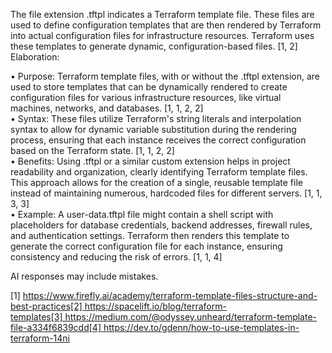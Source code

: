 The file extension .tftpl indicates a Terraform template file. These files are used to define configuration templates that are then rendered by Terraform into actual configuration files for infrastructure resources. Terraform uses these templates to generate dynamic, configuration-based files. [1, 2]  
Elaboration: 

• Purpose: Terraform template files, with or without the .tftpl extension, are used to store templates that can be dynamically rendered to create configuration files for various infrastructure resources, like virtual machines, networks, and databases. [1, 1, 2, 2]  
• Syntax: These files utilize Terraform's string literals and interpolation syntax to allow for dynamic variable substitution during the rendering process, ensuring that each instance receives the correct configuration based on the Terraform state. [1, 1, 2, 2]  
• Benefits: Using .tftpl or a similar custom extension helps in project readability and organization, clearly identifying Terraform template files. This approach allows for the creation of a single, reusable template file instead of maintaining numerous, hardcoded files for different servers. [1, 1, 3, 3]  
• Example: A user-data.tftpl file might contain a shell script with placeholders for database credentials, backend addresses, firewall rules, and authentication settings. Terraform then renders this template to generate the correct configuration file for each instance, ensuring consistency and reducing the risk of errors. [1, 1, 4]  

AI responses may include mistakes.

[1] https://www.firefly.ai/academy/terraform-template-files-structure-and-best-practices[2] https://spacelift.io/blog/terraform-templates[3] https://medium.com/@odyssey.unheard/terraform-template-file-a334f6839cdd[4] https://dev.to/gdenn/how-to-use-templates-in-terraform-14ni
